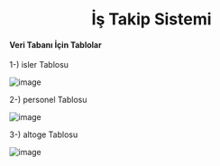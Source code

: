 <div align="center"><h1>İş Takip Sistemi</h1></div>

<h4>Veri Tabanı İçin Tablolar</h4></hr>

1-) isler Tablosu

![image](https://user-images.githubusercontent.com/44525073/139810365-c1da88bf-66f8-4bb0-a587-cce89bdb0fc1.png)

2-) personel Tablosu

![image](https://user-images.githubusercontent.com/44525073/139810557-c38a70f8-8fd6-4260-aa90-df5ac8872a1e.png)

3-) altoge Tablosu

![image](https://user-images.githubusercontent.com/44525073/139810819-0b54fb11-8ee8-44df-9979-b38a1ad39804.png)
